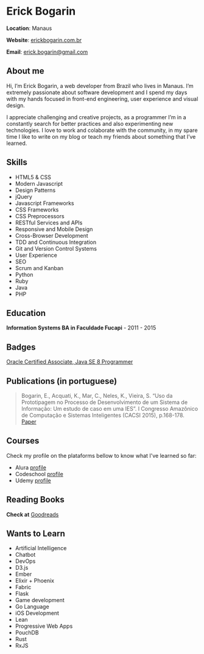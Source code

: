 # Erick Bogarin

**Location**: Manaus

**Website**: [erickbogarin.com.br](http://erickbogarin.com.br)

**Email**: erick.bogarin@gmail.com

## About me
Hi, I’m Erick Bogarin, a web developer from Brazil who lives in Manaus. I’m extremely passionate about software development and I spend my days with my hands focused in front-end engineering, user experience and visual design.

I appreciate challenging and creative projects, as a programmer I’m in a constantly search for better practices and also experimenting new technologies. I love to work and colaborate with the community, in my spare time I like to write on my blog or teach my friends about something that I’ve learned.

## Skills
* HTML5 & CSS
* Modern Javascript
* Design Patterns
* jQuery
* Javascript Frameworks
* CSS Frameworks
* CSS Preprocessors
* RESTful Services and APIs
* Responsive and Mobile Design
* Cross-Browser Development
* TDD and Continuous Integration
* Git and Version Control Systems
* User Experience
* SEO
* Scrum and Kanban
* Python
* Ruby
* Java
* PHP

## Education
**Information Systems BA in Faculdade Fucapi** - 2011 - 2015

## Badges
[Oracle Certified Associate, Java SE 8 Programmer](https://www.youracclaim.com/badges/026451d6-253b-4bc0-9303-5345e81402c1/public_url)

## Publications (in portuguese)
> Bogarin, E., Acquati, K., Mar, C., Neles, K., Vieira, S. “Uso da Prototipagem no Processo de Desenvolvimento de um Sistema de Informação: Um estudo de caso em uma IES”. I Congresso Amazônico de Computação e Sistemas Inteligentes (CACSI 2015), p.168-178.
> [Paper](https://dl.dropboxusercontent.com/u/626131/CACSI-Anais2015.pdf)

## Courses
Check my profile on the plataforms bellow to know what I've learned so far:
- Alura [profile](https://cursos.alura.com.br/user/erick-bogarin)
- Codeschool [profile](http://codeschool.com/users/erickbogarin)
- Udemy [profile](https://www.udemy.com/user/erick-bogarin/) 

## Reading Books
**Check at** [Goodreads](https://www.goodreads.com/user/show/56425204-erick)

## Wants to Learn
* Artificial Intelligence
* Chatbot
* DevOps
* D3.js
* Ember
* Elixir + Phoenix
* Fabric
* Flask
* Game development
* Go Language
* iOS Development
* Lean
* Progressive Web Apps
* PouchDB
* Rust
* RxJS

